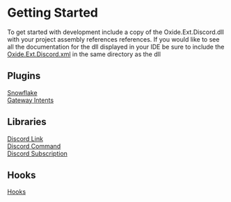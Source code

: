 # Getting Started

To get started with development include a copy of the Oxide.Ext.Discord.dll with your project assembly references references.
If you would like to see all the documentation for the dll displayed in your IDE be sure to include the [Oxide.Ext.Discord.xml](../Oxide.Ext.Discord/Oxide.Ext.Discord.xml) in the same directory as the dll

## Plugins

[Snowflake](Snowflake.md)  
[Gateway Intents](GatewayIntents.md)

## Libraries

[Discord Link](DiscordLink.md)  
[Discord Command](DiscordCommand.md)  
[Discord Subscription](DiscordSubscriptions.md)

## Hooks

[Hooks](Hooks.md)